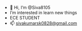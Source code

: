 - 👋 Hi, I’m @Siva8105
-  I’m interested in learn new things
-  ECE STUDENT
- 📫 sivakumarsk0828@gmail.com

<!---
Siva8105/Siva8105 is a ✨ special ✨ repository because its `README.md` (this file) appears on your GitHub profile.
You can click the Preview link to take a look at your changes.
--->
